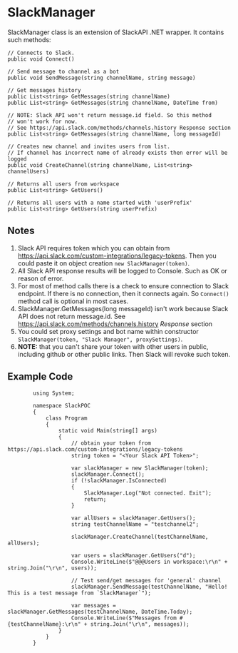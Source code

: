 # SlackManager

SlackManager class is an extension of SlackAPI .NET wrapper. It contains such methods:

```
// Connects to Slack. 
public void Connect()        

// Send message to channel as a bot
public void SendMessage(string channelName, string message)
        
// Get messages history
public List<string> GetMessages(string channelName)
public List<string> GetMessages(string channelName, DateTime from)

// NOTE: Slack API won't return message.id field. So this method
// won't work for now.
// See https://api.slack.com/methods/channels.history Response section
public List<string> GetMessages(string channelName, long messageId)
        
// Creates new channel and invites users from list.
// If channel has incorrect name of already exists then error will be logged
public void CreateChannel(string channelName, List<string> channelUsers)
        
// Returns all users from workspace
public List<string> GetUsers()

// Returns all users with a name started with 'userPrefix'
public List<string> GetUsers(string userPrefix)        
```



## Notes

1. Slack API requires token which you can obtain from https://api.slack.com/custom-integrations/legacy-tokens. Then you could paste it on object creation `new SlackManager(token)`.
2. All Slack API response results will be logged to Console. Such as OK or reason of error.
3. For most of method calls there is a check to ensure connection to Slack endpoint. If there is no connection, then it connects again. So `Connect()` method call is optional in most cases. 
4. SlackManager.GetMessages(long messageId) isn't work because Slack API does not return message.id. See https://api.slack.com/methods/channels.history *Response* section
5. You could set proxy settings and bot name within constructor `SlackManager(token, "Slack Manager", proxySettings)`.
6. **NOTE:** that you can't share your token with other users in public, including github or other public links. Then Slack will revoke such token.


## Example Code


            using System;
            
            namespace SlackPOC
            {
                class Program
                {
                    static void Main(string[] args)
                    {
                        // obtain your token from https://api.slack.com/custom-integrations/legacy-tokens
                        string token = "<Your Slack API Token>";

                        var slackManager = new SlackManager(token);
                        slackManager.Connect();
                        if (!slackManager.IsConnected)
                        {
                            SlackManager.Log("Not connected. Exit");
                            return;
                        }

                        var allUsers = slackManager.GetUsers();
                        string testChannelName = "testchannel2";

                        slackManager.CreateChannel(testChannelName, allUsers);            

                        var users = slackManager.GetUsers("d");
                        Console.WriteLine($"@@@Users in workspace:\r\n" + string.Join("\r\n", users));

                        // Test send/get messages for 'general' channel            
                        slackManager.SendMessage(testChannelName, "Hello! This is a test message from `SlackManager`");

                        var messages = slackManager.GetMessages(testChannelName, DateTime.Today);
                        Console.WriteLine($"Messages from #{testChannelName}:\r\n" + string.Join("\r\n", messages));
                    }
                }
            }

